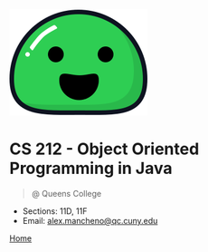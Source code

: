 ![logo](_media/icon.svg)

# CS 212 - Object Oriented Programming in Java
> @ Queens College

* Sections: 11D, 11F
* Email: alex.mancheno@qc.cuny.edu 

[Home](#Home)